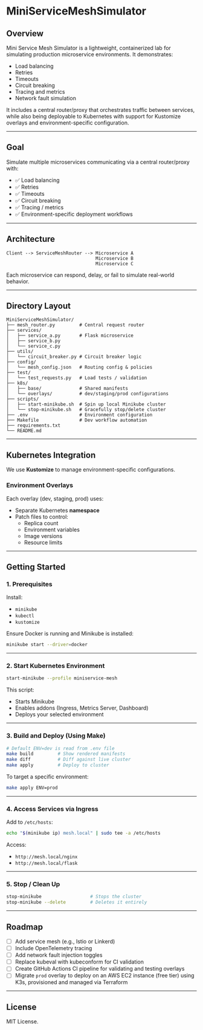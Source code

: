 # MiniServiceMeshSimulator

## Overview

Mini Service Mesh Simulator is a lightweight, containerized lab for simulating production microservice environments. It demonstrates:

- Load balancing
- Retries
- Timeouts
- Circuit breaking
- Tracing and metrics
- Network fault simulation

It includes a central router/proxy that orchestrates traffic between services, while also being deployable to Kubernetes with support for Kustomize overlays and environment-specific configuration.

---

## Goal

Simulate multiple microservices communicating via a central router/proxy with:

- ✅ Load balancing
- ✅ Retries
- ✅ Timeouts
- ✅ Circuit breaking
- ✅ Tracing / metrics
- ✅ Environment-specific deployment workflows

---

## Architecture

```
Client --> ServiceMeshRouter --> Microservice A
                                 Microservice B
                                 Microservice C
```

Each microservice can respond, delay, or fail to simulate real-world behavior.

---

## Directory Layout

```
MiniServiceMeshSimulator/
├── mesh_router.py         # Central request router
├── services/
│   ├── service_a.py       # Flask microservice
│   ├── service_b.py
│   └── service_c.py
├── utils/
│   └── circuit_breaker.py # Circuit breaker logic
├── config/
│   └── mesh_config.json   # Routing config & policies
├── test/
│   └── test_requests.py   # Load tests / validation
├── k8s/
│   ├── base/              # Shared manifests
│   └── overlays/          # dev/staging/prod configurations
├── scripts/
│   ├── start-minikube.sh  # Spin up local Minikube cluster
│   └── stop-minikube.sh   # Gracefully stop/delete cluster
├── .env                   # Environment configuration
├── Makefile               # Dev workflow automation
├── requirements.txt
└── README.md
```

---

## Kubernetes Integration

We use **Kustomize** to manage environment-specific configurations.

### Environment Overlays

Each overlay (dev, staging, prod) uses:

- Separate Kubernetes **namespace**
- Patch files to control:
  - Replica count
  - Environment variables
  - Image versions
  - Resource limits

---

## Getting Started

### 1. Prerequisites

Install:

- `minikube`
- `kubectl`
- `kustomize`

Ensure Docker is running and Minikube is installed:
```bash
minikube start --driver=docker
```

---

### 2. Start Kubernetes Environment

```bash
start-minikube --profile miniservice-mesh
```

This script:
- Starts Minikube
- Enables addons (Ingress, Metrics Server, Dashboard)
- Deploys your selected environment

---

### 3. Build and Deploy (Using Make)

```bash
# Default ENV=dev is read from .env file
make build         # Show rendered manifests
make diff          # Diff against live cluster
make apply         # Deploy to cluster
```

To target a specific environment:

```bash
make apply ENV=prod
```

---

### 4. Access Services via Ingress

Add to `/etc/hosts`:
```bash
echo "$(minikube ip) mesh.local" | sudo tee -a /etc/hosts
```

Access:
- `http://mesh.local/nginx`
- `http://mesh.local/flask`

---

### 5. Stop / Clean Up

```bash
stop-minikube                  # Stops the cluster
stop-minikube --delete         # Deletes it entirely
```

---

## Roadmap

- [ ] Add service mesh (e.g., Istio or Linkerd)
- [ ] Include OpenTelemetry tracing
- [ ] Add network fault injection toggles
- [ ] Replace kubeval with kubeconform for CI validation
- [ ] Create GitHub Actions CI pipeline for validating and testing overlays
- [ ] Migrate `prod` overlay to deploy on an AWS EC2 instance (free tier) using K3s, provisioned and managed via Terraform

---

## License

MIT License.

